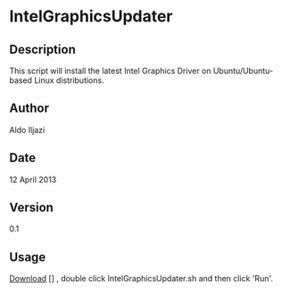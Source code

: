 # IntelGraphicsUpdater

## Description

This script will install the latest Intel Graphics Driver
on Ubuntu/Ubuntu-based Linux distributions.

## Author

Aldo Iljazi

## Date

12 April 2013

## Version

0.1

## Usage

[Download] [] , double click IntelGraphicsUpdater.sh and then click 'Run'.

[Download]: https://github.com/1lj4z1/IntelGraphicsUpdater/archive/master.zip  (IntelGraphicsUpdater.sh)
